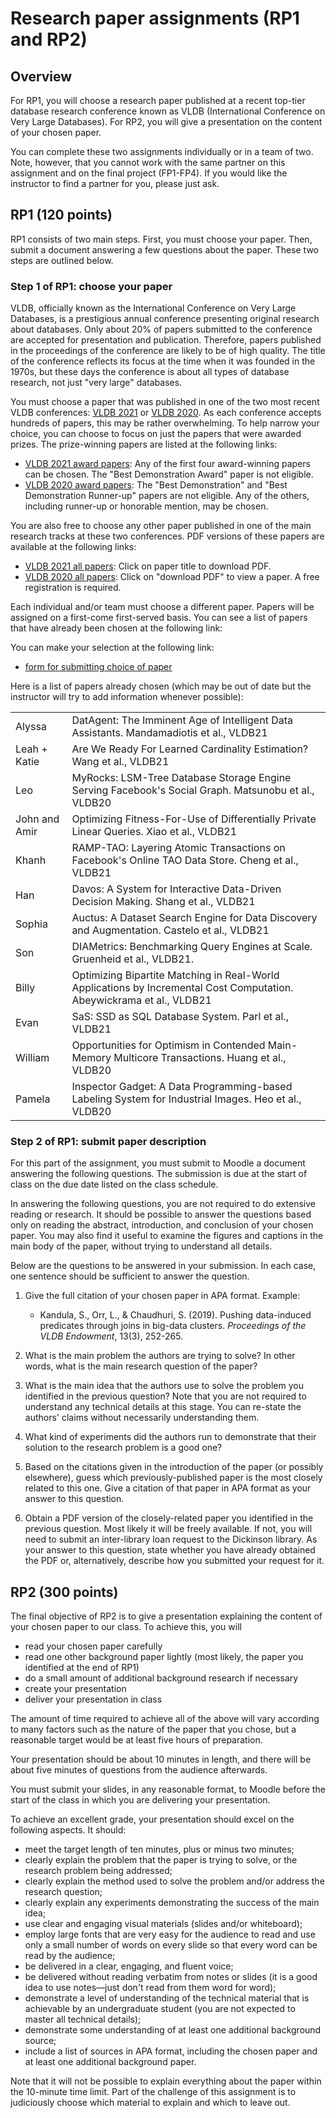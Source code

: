 # Research paper assignments (RP1 and RP2)

## Overview

For RP1, you will choose a research paper published at a recent top-tier
database research conference known as VLDB (International Conference
on Very Large Databases). For RP2, you will give a presentation on the content
of your chosen paper.

You can complete these two assignments individually or in a team of
two. Note, however, that you cannot work with the same partner on this
assignment and on the final project (FP1-FP4). If you would like the
instructor to find a partner for you, please just ask.

## RP1 (120 points)

RP1 consists of two main steps. First, you must choose your
paper. Then, submit a document answering a few questions about the
paper. These two steps are outlined below.

### Step 1 of RP1: choose your paper

VLDB, officially known as the International Conference on Very Large
Databases, is a prestigious annual conference presenting original
research about databases. Only about 20% of papers submitted to the
conference are accepted for presentation and publication. Therefore,
papers published in the proceedings of the conference are likely to be
of high quality. The title of the conference reflects its focus at the
time when it was founded in the 1970s, but these days the conference
is about all types of database research, not just "very large"
databases.

You must choose a paper that was published in one of the two most
recent VLDB conferences: [VLDB 2021](http://vldb.org/2021/) or [VLDB
2020](https://vldb2020.org/). As each conference accepts hundreds of
papers, this may be rather overwhelming. To help narrow your choice,
you can choose to focus on just the papers that were awarded
prizes. The prize-winning papers are listed at the following links:

* [VLDB 2021 award papers](https://vldb.org/2021/?conference-awards):
  Any of the first four award-winning papers can be chosen. The "Best
  Demonstration Award" paper is not eligible.
* [VLDB 2020 award
  papers](https://vldb2020.org/vldb-2020-awards.html): The "Best
  Demonstration" and "Best Demonstration Runner-up" papers are not
  eligible. Any of the others, including runner-up or honorable
  mention, may be chosen.

You are also free to choose any other paper published in one of the
main research tracks at these two conferences. PDF versions of these
papers are available at the following links:

* [VLDB 2021 all papers](http://vldb.org/pvldb/vol14-volume-info/):
  Click on paper title to download PDF.
* [VLDB 2020 all papers](https://vldb2020.org/program_flat.html):
  Click on "download PDF" to view a paper. A free registration is
  required.
  
Each individual and/or team must choose a different paper. Papers will
be assigned on a first-come first-served basis. You can see a list of
papers that have already been chosen at the following link:

You can make your selection at the following link:

* [form for submitting choice of paper](https://forms.office.com/Pages/ResponsePage.aspx?id=VbAyYrl2E0ybiLVirn22-2zFL4dI9oNMmoALudp-AK9UMVc3S1JQSlJIRU01RU5TRFdHOVlJQlJVVS4u)

Here is a list of papers already chosen (which may be out of date but
the instructor will try to add information whenever possible):

|   |   |
|--------|--------------------------|
| Alyssa | DatAgent: The Imminent Age of Intelligent Data Assistants. Mandamadiotis et al., VLDB21 |
| Leah + Katie | Are We Ready For Learned Cardinality Estimation? Wang et al., VLDB21   |
| Leo | MyRocks: LSM-Tree Database Storage Engine Serving Facebook's Social Graph. Matsunobu et al., VLDB20  |
| John and Amir | Optimizing Fitness-For-Use of Differentially Private Linear Queries. Xiao et al., VLDB21  |
| Khanh | RAMP-TAO: Layering Atomic Transactions on Facebook's Online TAO Data Store. Cheng et al., VLDB21  |
| Han | Davos: A System for Interactive Data-Driven Decision Making. Shang et al., VLDB21  |
| Sophia | Auctus: A Dataset Search Engine for Data Discovery and Augmentation. Castelo et al., VLDB21  |
| Son | DIAMetrics: Benchmarking Query Engines at Scale. Gruenheid et al., VLDB21. |
| Billy | Optimizing Bipartite Matching in Real-World Applications by Incremental Cost Computation. Abeywickrama et al., VLDB21 |
| Evan | SaS: SSD as SQL Database System. Parl et al., VLDB21 |
| William | Opportunities for Optimism in Contended Main-Memory Multicore Transactions. Huang et al., VLDB20 |
| Pamela | Inspector Gadget: A Data Programming-based Labeling System for Industrial Images. Heo et al., VLDB20 |


### Step 2 of RP1: submit paper description

For this part of the assignment, you must submit to Moodle a document
answering the following questions. The submission is due at the start
of class on the due date listed on the class schedule.

In answering the following questions, you are not required to do
extensive reading or research. It should be possible to answer the
questions based only on reading the abstract, introduction, and
conclusion of your chosen paper. You may also find it useful to
examine the figures and captions in the main body of the paper,
without trying to understand all details.

Below are the questions to be answered in your submission. In each
case, one sentence should be sufficient to answer the question.

1. Give the full citation of your chosen paper in APA
   format. Example: 
   * Kandula, S., Orr, L., & Chaudhuri, S. (2019). Pushing
     data-induced predicates through joins in big-data
     clusters. _Proceedings of the VLDB Endowment_, 13(3), 252-265.

1. What is the main problem the authors are trying to solve? In other
   words, what is the main research question of the paper?
   
1. What is the main idea that the authors use to solve the problem you
   identified in the previous question? Note that you are not required
   to understand any technical details at this stage. You can re-state
   the authors' claims without necessarily understanding them.
   
1. What kind of experiments did the authors run to demonstrate that
   their solution to the research problem is a good one?
   
1. Based on the citations given in the introduction of the paper (or
   possibly elsewhere), guess which previously-published paper is the
   most closely related to this one. Give a citation of that paper in
   APA format as your answer to this question.
   
1. Obtain a PDF version of the closely-related paper you identified in
   the previous question. Most likely it will be freely available. If
   not, you will need to submit an inter-library loan request to the
   Dickinson library. As your answer to this question, state whether
   you have already obtained the PDF or, alternatively, describe how
   you submitted your request for it.


## RP2 (300 points)

The final objective of RP2 is to give a presentation explaining the
content of your chosen paper to our class. To achieve this, you will

* read your chosen paper carefully
* read one other background paper lightly (most likely, the paper you
  identified at the end of RP1)
* do a small amount of additional background research if necessary
* create your presentation
* deliver your presentation in class

The amount of time required to achieve all of the above will vary
according to many factors such as the nature of the paper that you
chose, but a reasonable target would be at least five hours of
preparation.

Your presentation should be about 10 minutes in length, and there will
be about five minutes of questions from the audience afterwards.

You must submit your slides, in any reasonable format, to Moodle
before the start of the class in which you are delivering your
presentation.

To achieve an excellent grade, your presentation should excel on the
following aspects. It should:

* meet the target length of ten minutes, plus or minus two minutes;
* clearly explain the problem that the paper is trying to solve, or
  the research problem being addressed;
* clearly explain the method used to solve the problem and/or address
  the research question;
* clearly explain any experiments demonstrating the success of the
  main idea;
* use clear and engaging visual materials (slides and/or whiteboard);
* employ large fonts that are very easy for the audience to read and
  use only a small number of words on every slide so that every word
  can be read by the audience;
* be delivered in a clear, engaging, and fluent voice;
* be delivered without reading verbatim from notes or slides (it is a
  good idea to use notes&mdash;just don't read from them word for
  word);
* demonstrate a level of understanding of the technical material that
  is achievable by an undergraduate student (you are not expected to
  master all technical details);
* demonstrate some understanding of at least one additional background
  source;
* include a list of sources in APA format, including the chosen paper
  and at least one additional background paper.

Note that it will not be possible to explain everything about the
paper within the 10-minute time limit. Part of the challenge of this
assignment is to judiciously choose which material to explain and
which to leave out.
